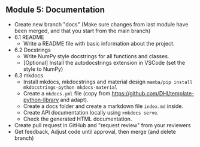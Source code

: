 ## Module 5: Documentation

- Create new branch "docs" (Make sure changes from last module have been merged, and that you start from the main branch)
- 6.1 README
    - Write a README file with basic information about the project.
- 6.2 Docstrings
    - Write NumPy style docstrings for all functions and classes.
    - [Optional] Install the autodocstrings extension in VSCode (set the style to NumPy)
- 6.3 mkdocs
    - Install mkdocs, mkdocstrings and material design `mamba/pip install mkdocstrings-python mkdocs-material`
    - Create a `mkdocs.yml` file (copy from https://github.com/DHI/template-python-library and adapt).
    - Create a docs folder and create a markdown file `index.md` inside.
    - Create API documentation locally using `>mkdocs serve`.
    - Check the generated HTML documentation.
- Create pull request in GitHub and "request review" from your reviewers
- Get feedback, Adjust code until approval, then merge (and delete branch)